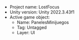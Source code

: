 <!-- UNITY CODE ASSIST INSTRUCTIONS START -->
- Project name: LostFocus
- Unity version: Unity 2022.3.43f1
- Active game object:
  - Name: PanelesMinijuegos
  - Tag: Untagged
  - Layer: UI
<!-- UNITY CODE ASSIST INSTRUCTIONS END -->